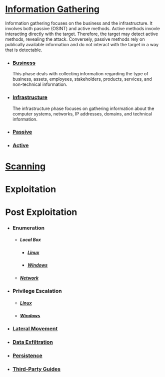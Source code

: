 # [Information Gathering](../Techniques/InformationGathering/README.md)
  Information gathering focuses on the business and the infrastructure.  It involves both passive (OSINT) and active methods.  Active methods invovle interacting directly with the target.  Therefore, the target may detect active methods, revealing the attack.  Conversely, passive methods rely on publically available information and do not interact with the target in a way that is detectable.
  * ### [Business](../Techniques/InformationGathering/README.md#Business)
    This phase deals with collecting information regarding the type of business, assets, employees, stakeholders, products, services, and non-technical information.
  * ### [Infrastructure](../Techniques/InformationGathering/README.md#Infrastructure)
    The infrastructure phase focuses on gathering information about the computer systems, networks, IP addresses, domains, and technical information.
  * ### [Passive](../Techniques/InformationGathering/README.md#Passive)
  * ### [Active](../Techniques/InformationGathering/README.md#Active)

# [Scanning](../Techniques/Scanning/README.md)


# Exploitation

# Post Exploitation
  * ### Enumeration
    * ##### Local Box
      * ##### [Linux](Enumeration/Linux/README.md)
      * ##### [Windows](Enumeration/Windows/README.md)
    * ##### [Network](../Tools/ActiveRecon/README.md)
  * ### Privilege Escalation
      * ##### [Linux](PrivEsc/Linux/README.md)
      * ##### [Windows](PrivEsc/Windows/README.md)
  * ### [Lateral Movement](LateralMovement/README.md)
  * ### [Data Exfiltration](DataExfiltration/README.md)
  * ### [Persistence](Persistence/README.md)
  * ### [Third-Party Guides](PostExploitation/ThirdParty.md)
